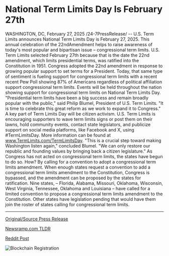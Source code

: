 # National Term Limits Day Is February 27th

WASHINGTON, DC, February 27, 2025 /24-7PressRelease/ -- U.S. Term Limits announces National Term Limits Day is February 27, 2025. This annual celebration of the 22ndAmendment helps to raise awareness of today's most popular and bipartisan issue – congressional term limits. U.S. Term Limits selected February 27th because that is the date the 22nd amendment, which limits presidential terms, was ratified into the Constitution in 1951. Congress adopted the 22nd amendment in response to growing popular support to set terms for a President. Today, that same type of sentiment is fueling support for congressional term limits with a recent recent Pew Poll showing 87% of Americans regardless of political affiliation support congressional term limits. Events will be held throughout the nation showing support for congressional term limits on National Term Limits Day.  "Presidential term limits have been a big success and remain broadly popular with the public," said Philip Blumel, President of U.S. Term Limits. "It is time to celebrate this great reform as we work to expand it to Congress."  A key part of Term Limits Day will be citizen activism. U.S. Term Limits is encouraging supporters to wave term limits signs or post them on their lawns, hold community events, contact state legislators, and publicize support on social media platforms, like Facebook and X, using #TermLimitsDay. More information can be found at www.TermLimits.com/TermLimitsDay.  "This is a crucial step toward making Washington listen again," concluded Blumel. "We can only restore our republic and founding values by bringing back a citizen legislature."  As Congress has not acted on congressional term limits, the states have begun to do so. How? By calling for a convention to adopt a congressional term limits amendment. When enough states request a convention to add a congressional term limits amendment to the Constitution, Congress is bypassed, and the amendment can be proposed by the states for ratification.  Nine states, – Florida, Alabama, Missouri, Oklahoma, Wisconsin, West Virginia, Tennessee, Oklahoma and Louisiana – have called for a limited convention to propose a congressional term limits amendment to the Constitution. Other states have legislation pending that would have them join the roster of states calling for congressional term limits. 

---

[Original/Source Press Release](https://www.24-7pressrelease.com/press-release/520083/national-term-limits-day-is-february-27th)
                    

[Newsramp.com TLDR](https://newsramp.com/curated-news/national-term-limits-day-advocates-for-congressional-term-limits-on-february-27th/ec3be37baeb9dd3b6a16aa77fc76cf02) 

 



[Reddit Post](https://www.reddit.com/r/newsramp/comments/1izayim/national_term_limits_day_advocates_for/) 



![Blockchain Registration](https://cdn.newsramp.app/24-7PressRelease/qrcode/252/27/rainz4fD.webp)
